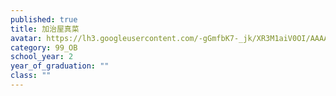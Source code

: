 ```yaml
---
published: true
title: 加治屋真菜
avatar: https://lh3.googleusercontent.com/-gGmfbK7-_jk/XR3M1aiV0OI/AAAAAAAAI0A/YNBEjNzCE9EmUgHQo-1jL5X9r7PwbDzLQCLcBGAs/IMG_5216.JPG
category: 99_OB
school_year: 2
year_of_graduation: ""
class: ""
---
```

>